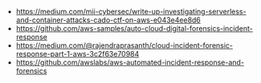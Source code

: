 - https://medium.com/mii-cybersec/write-up-investigating-serverless-and-container-attacks-cado-ctf-on-aws-e043e4ee8d6
- https://github.com/aws-samples/auto-cloud-digital-forensics-incident-response
- https://medium.com/@rajendraprasanth/cloud-incident-forensic-response-part-1-aws-3c2f63e70984
- https://github.com/awslabs/aws-automated-incident-response-and-forensics
